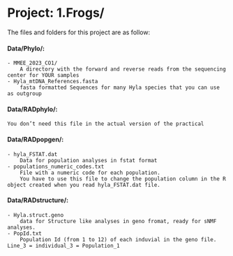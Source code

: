 # Project: 1.Frogs/

The files and folders for this project are as follow:

#### Data/Phylo/:
	- MMEE_2023_CO1/
		A directory with the forward and reverse reads from the sequencing center for YOUR samples
	- Hyla_mtDNA_References.fasta
		fasta formatted Sequences for many Hyla species that you can use as outgroup

#### Data/RADphylo/:
	You don’t need this file in the actual version of the practical

#### Data/RADpopgen/:
	- hyla_FSTAT.dat
		Data for population analyses in fstat format
	- populations_numeric_codes.txt
		File with a numeric code for each population. 
  		You have to use this file to change the population column in the R object created when you read hyla_FSTAT.dat file.

#### Data/RADstructure/:
	- Hyla.struct.geno
		data for Structure like analyses in geno fromat, ready for sNMF analyses.
	- PopId.txt
		Population Id (from 1 to 12) of each induvial in the geno file. Line_3 = individual_3 = Population_1
